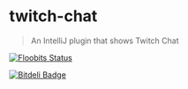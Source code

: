# twitch-chat
> An IntelliJ plugin that shows Twitch Chat

[![Floobits Status](https://floobits.com/guacamole-dragon/twitch-chat.svg)](https://floobits.com/guacamole-dragon/twitch-chat/redirect)


[![Bitdeli Badge](https://d2weczhvl823v0.cloudfront.net/guacamoledragon/twitch-chat/trend.png)](https://bitdeli.com/free "Bitdeli Badge")

